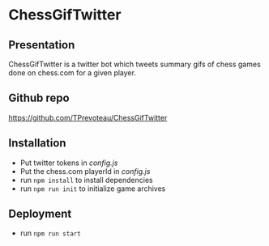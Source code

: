 # ChessGifTwitter

## Presentation
ChessGifTwitter is a twitter bot which tweets summary gifs of chess games done on chess.com for a given player.

## Github repo
https://github.com/TPrevoteau/ChessGifTwitter

## Installation
- Put twitter tokens in *config.js*
- Put the chess.com playerId in *config.js*
- run `npm install` to install dependencies
- run `npm run init` to initialize game archives

## Deployment
- run `npm run start`
